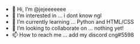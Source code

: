 - 👋 Hi, I’m @jejeeeeeee
- 👀 I’m interested in ... i dont know ngl
- 🌱 I’m currently learning ... Python and HTML/CSS
- 💞️ I’m looking to collaborate on ... nothing yet!
- 📫 How to reach me ... add my discord cng#5598

<!---
jejeeeeeee/jejeeeeeee is a ✨ special ✨ repository because its `README.md` (this file) appears on your GitHub profile.
You can click the Preview link to take a look at your changes.
--->
